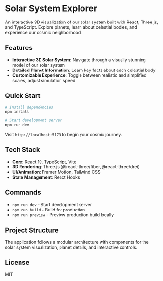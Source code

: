 # Solar System Explorer

An interactive 3D visualization of our solar system built with React, Three.js, and TypeScript. Explore planets, learn about celestial bodies, and experience our cosmic neighborhood.

## Features

- **Interactive 3D Solar System**: Navigate through a visually stunning model of our solar system
- **Detailed Planet Information**: Learn key facts about each celestial body
- **Customizable Experience**: Toggle between realistic and simplified scales, adjust simulation speed

## Quick Start

```bash
# Install dependencies
npm install

# Start development server
npm run dev
```

Visit `http://localhost:5173` to begin your cosmic journey.

## Tech Stack

- **Core**: React 19, TypeScript, Vite
- **3D Rendering**: Three.js (@react-three/fiber, @react-three/drei)
- **UI/Animation**: Framer Motion, Tailwind CSS
- **State Management**: React Hooks

## Commands

- `npm run dev` - Start development server
- `npm run build` - Build for production
- `npm run preview` - Preview production build locally

## Project Structure

The application follows a modular architecture with components for the solar system visualization, planet details, and interactive controls.

## License

MIT